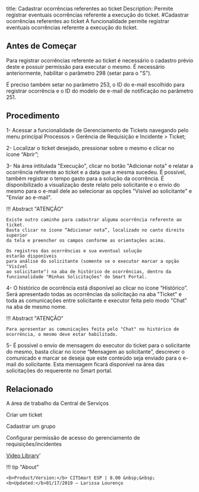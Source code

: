 title: Cadastrar ocorrências referentes ao ticket
Description: Permite registrar eventuais ocorrências referente a execução do ticket. 
#Cadastrar ocorrências referentes ao ticket
A funcionalidade permite registrar eventuais ocorrências referente a execução do ticket.

Antes de Começar
----------------

Para registrar ocorrências referente ao ticket é necessário o cadastro prévio
deste e possuir permissão para executar o mesmo. É necessário anteriormente,
habilitar o parâmetro 298 (setar para o "S").

É preciso também setar no parâmetro 253, o ID do e-mail escolhido para registrar
ocorrência e o ID do modelo de e-mail de notificação no parâmetro 251.

Procedimento
------------

1-  Acessar a funcionalidade de Gerenciamento de Tickets navegando pelo menu
    principal Processos \> Gerência de Requisição e Incidente \> Ticket;

2-  Localizar o ticket desejado, pressionar sobre o mesmo e clicar no
    ícone “Abrir”;

3-  Na área intitulada "Execução", clicar no botão "Adicionar nota" e relatar a
    ocorrência referente ao ticket e a data que a mesma sucedeu. É possível,
    também registrar o tempo gasto para a solução da ocorrência. É
    disponibilizado a visualização deste relato pelo solicitante e o envio do
    mesmo para o e-mail dele ao selecionar as opções "Visível ao solicitante" e
    "Enviar ao e-mail".

!!! Abstract "ATENÇÃO"  

    Existe outro caminho para cadastrar alguma ocorrência referente ao ticket.
    Basta clicar no ícone “Adicionar nota”, localizado no canto direito superior
    da tela e preencher os campos conforme as orientações acima.

    Os registros das ocorrências e sua eventual solução estarão disponíveis
    para análise do solicitante (somente se o executor marcar a opção "Visível
    ao solicitante") na aba de histórico de ocorrências, dentro da
    funcionalidade "Minhas Solicitações" do Smart Portal.

4-  O histórico de ocorrência está disponível ao clicar no ícone “Histórico”.
    Será apresentado todas as ocorrências da solicitação na aba "Ticket" e toda
    as comunicações entre solicitante e executor feita pelo modo "Chat" na aba
    de mesmo nome.

!!! Abstract "ATENÇÃO"

    Para apresentar as comunicações feita pelo "Chat" no histórico de
    ocorrência, o mesmo deve estar habilitado.

5-  É possível o envio de mensagem do executor do ticket para o solicitante do
    mesmo, basta clicar no ícone “Mensagem ao solicitante”, descrever o
    comunicado e marcar se deseja que este conteúdo seja enviado para o e-mail
    do solicitante. Esta mensagem ficará disponível na área das solicitações do
    requerente no Smart portal.

Relacionado
-----------

A área de trabalho da Central de Serviços

Criar um ticket

Cadastrar um grupo

Configurar permissão de acesso do gerenciamento de requisições/incidentes

<i class='fa fa-youtube-play  fa-2x' style='color:#97ce17;vertical-align: middle;'> </i> [Video Library](https://www.youtube.com/playlist?list=PLB5qK2uzf2ROn4Xs6UdH84Ujzta2iJ6Ei)'

!!! tip "About"

    <b>Product/Version:</b> CITSmart ESP | 8.00 &nbsp;&nbsp;
    <b>Updated:</b>01/17/2019 – Larissa Lourenço

